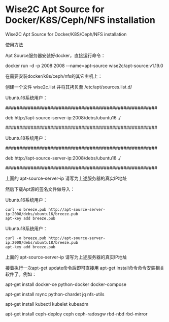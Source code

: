 # Wise2C Apt Source for Docker/K8S/Ceph/NFS installation
Wise2C Apt Source for Docker/K8S/Ceph/NFS installation

使用方法

Apt Source服务器安装好docker，直接运行命令：

docker run -d -p 2008:2008 --name=apt-source wise2c/apt-source:v1.19.0

在需要安装docker/k8s/ceph/nfs的其它主机上：

创建一个文件 wise2c.list 并将其拷贝至 /etc/apt/sources.list.d/

Ubuntu16系统用户：

######################################################

deb http://apt-source-server-ip:2008/debs/ubuntu16 ./

######################################################

Ubuntu18系统用户：

######################################################

deb http://apt-source-server-ip:2008/debs/ubuntu18 ./

######################################################

上面的 apt-source-server-ip 请写为上述服务器的真实IP地址

然后下载Apt源的签名文件做导入：

Ubuntu16系统用户：

```
curl -o breeze.pub http://apt-source-server-ip:2008/debs/ubuntu16/breeze.pub 
apt-key add breeze.pub
```

Ubuntu18系统用户：
```
curl -o breeze.pub http://apt-source-server-ip:2008/debs/ubuntu18/breeze.pub
apt-key add breeze.pub
```

上面的 apt-source-server-ip 请写为上述服务器的真实IP地址

接着执行一次apt-get update命令后即可直接用 apt-get install命令命令安装相关软件了。例如：

apt-get install docker-ce python-docker docker-compose

apt-get install rsync python-chardet jq nfs-utils
  
apt-get install kubectl kubelet kubeadm

apt-get install ceph-deploy ceph ceph-radosgw rbd-nbd rbd-mirror

